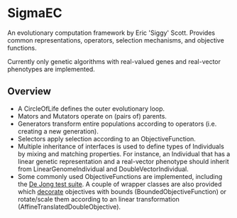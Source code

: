 # SigmaEC

An evolutionary computation framework by Eric 'Siggy' Scott.  Provides common
representations, operators, selection mechanisms, and objective functions.

Currently only genetic algorithms with real-valued genes and real-vector
phenotypes are implemented.

## Overview

  - A CircleOfLife defines the outer evolutionary loop.
  - Mators and Mutators operate on (pairs of) parents.
  - Generators transform entire populations according to operators (i.e.
creating a new generation).
  - Selectors apply selection according to an ObjectiveFunction.
  - Multiple inheritance of interfaces is used to define types of Individuals by
mixing and matching properties.  For instance, an Individual that has a linear
genetic representation and a real-vector phenotype should inherit from
LinearGenomeIndividual and DoubleVectorIndividual.
  - Some commonly used ObjectiveFunctions are implemented, including the
[De Jong test suite][1].  A couple of wrapper classes are also provided which
[decorate][2] objectives with bounds (BoundedObjectiveFunction) or rotate/scale
them according to an linear transformation (AffineTranslatedDoubleObjective).

[1]: http://www2.denizyuret.com/pub/aitr1569/node19.html
[2]: http://en.wikipedia.org/wiki/Decorator_pattern